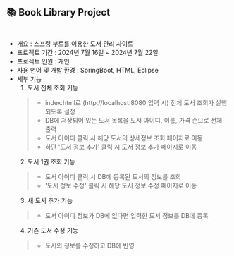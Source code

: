 ## 📚 Book Library Project
#
- 개요 : 스프링 부트를 이용한 도서 관리 사이트
- 프로젝트 기간 : 2024년 7월 16일 ~ 2024년 7월 22일
- 프로젝트 인원 : 개인
- 사용 언어 및 개발 환경 : SpringBoot, HTML, Eclipse
- 세부 기능
    1. 도서 전체 조회 기능
    > - index.html로 (http://localhost:8080 입력 시) 전체 도서 조회가 실행되도록 설정
    > - DB에 저장되어 있는 도서 목록을 도서 아이디, 이름, 가격 순으로 전체 출력
    > - 도서 아이디 클릭 시 해당 도서의 상세정보 조회 페이지로 이동
    > - 하단 '도서 정보 추가' 클릭 시 도서 정보 추가 페이지로 이동 <br>
    2. 도서 1권 조회 기능
    > - 도서 아이디 클릭 시 DB에 등록된 도서의 정보를 조회
    > - '도서 정보 수정' 클릭 시 해당 도서 정보 수정 페이지로 이동 <br>
    3. 새 도서 추가 기능
    > - 도서 아이디 정보가 DB에 없다면 입력한 도서 정보를 DB에 등록 <br>
    4. 기존 도서 수정 기능
    > - 도서의 정보를 수정하고 DB에 반영
